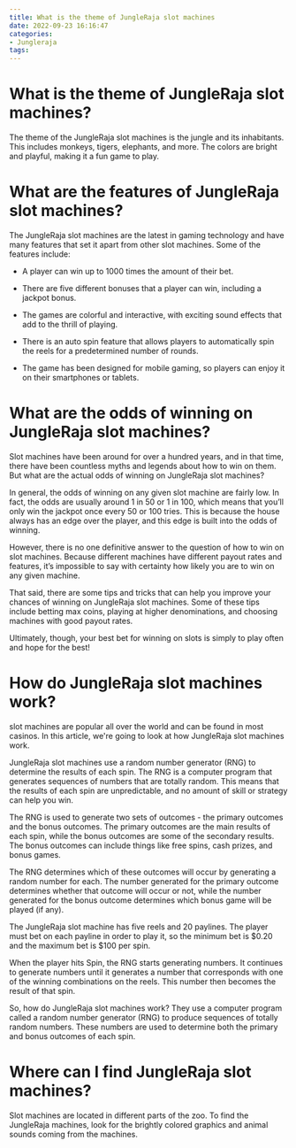 ```yaml
---
title: What is the theme of JungleRaja slot machines
date: 2022-09-23 16:16:47
categories:
- Jungleraja
tags:
---
```



#  What is the theme of JungleRaja slot machines?

The theme of the JungleRaja slot machines is the jungle and its inhabitants. This includes monkeys, tigers, elephants, and more. The colors are bright and playful, making it a fun game to play.

#  What are the features of JungleRaja slot machines?

The JungleRaja slot machines are the latest in gaming technology and have many features that set it apart from other slot machines. Some of the features include:

* A player can win up to 1000 times the amount of their bet.

* There are five different bonuses that a player can win, including a jackpot bonus.

* The games are colorful and interactive, with exciting sound effects that add to the thrill of playing.

* There is an auto spin feature that allows players to automatically spin the reels for a predetermined number of rounds.

* The game has been designed for mobile gaming, so players can enjoy it on their smartphones or tablets.

#  What are the odds of winning on JungleRaja slot machines?

Slot machines have been around for over a hundred years, and in that time, there have been countless myths and legends about how to win on them. But what are the actual odds of winning on JungleRaja slot machines?

In general, the odds of winning on any given slot machine are fairly low. In fact, the odds are usually around 1 in 50 or 1 in 100, which means that you’ll only win the jackpot once every 50 or 100 tries. This is because the house always has an edge over the player, and this edge is built into the odds of winning.

However, there is no one definitive answer to the question of how to win on slot machines. Because different machines have different payout rates and features, it’s impossible to say with certainty how likely you are to win on any given machine.

That said, there are some tips and tricks that can help you improve your chances of winning on JungleRaja slot machines. Some of these tips include betting max coins, playing at higher denominations, and choosing machines with good payout rates.

Ultimately, though, your best bet for winning on slots is simply to play often and hope for the best!

#  How do JungleRaja slot machines work?

slot machines are popular all over the world and can be found in most casinos. In this article, we're going to look at how JungleRaja slot machines work.

JungleRaja slot machines use a random number generator (RNG) to determine the results of each spin. The RNG is a computer program that generates sequences of numbers that are totally random. This means that the results of each spin are unpredictable, and no amount of skill or strategy can help you win.

The RNG is used to generate two sets of outcomes - the primary outcomes and the bonus outcomes. The primary outcomes are the main results of each spin, while the bonus outcomes are some of the secondary results. The bonus outcomes can include things like free spins, cash prizes, and bonus games.

The RNG determines which of these outcomes will occur by generating a random number for each. The number generated for the primary outcome determines whether that outcome will occur or not, while the number generated for the bonus outcome determines which bonus game will be played (if any).

The JungleRaja slot machine has five reels and 20 paylines. The player must bet on each payline in order to play it, so the minimum bet is $0.20 and the maximum bet is $100 per spin.

When the player hits Spin, the RNG starts generating numbers. It continues to generate numbers until it generates a number that corresponds with one of the winning combinations on the reels. This number then becomes the result of that spin.

So, how do JungleRaja slot machines work? They use a computer program called a random number generator (RNG) to produce sequences of totally random numbers. These numbers are used to determine both the primary and bonus outcomes of each spin.

#  Where can I find JungleRaja slot machines?

Slot machines are located in different parts of the zoo. To find the JungleRaja machines, look for the brightly colored graphics and animal sounds coming from the machines.